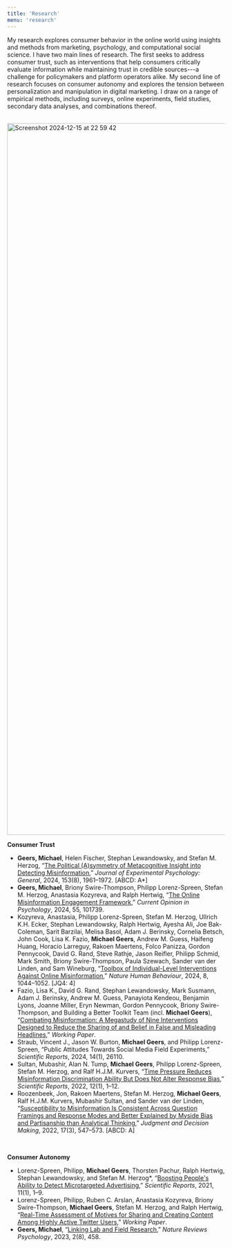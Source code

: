 ```yaml
---
title: 'Research'
menu: 'research'
---
```


My research explores consumer behavior in the online world using insights and methods from marketing, psychology, and computational social science. I have two main lines of research. The first seeks to address consumer trust, such as interventions that help consumers critically evaluate information while maintaining trust in credible sources---a challenge for policymakers and platform operators alike. My second line of research focuses on consumer autonomy and explores the tension between personalization and manipulation in digital marketing. I draw on a range of empirical methods, including surveys, online experiments, field studies, secondary data analyses, and combinations thereof.

<br>

<img width="1644" alt="Screenshot 2024-12-15 at 22 59 42" src="https://github.com/user-attachments/assets/202a6b78-1dcf-4009-aea6-5c39fedd94c2" />
  
<br>

**Consumer Trust**

- **Geers, Michael**, Helen Fischer, Stephan Lewandowsky, and Stefan M. Herzog, “[The Political (A)symmetry of Metacognitive Insight into Detecting Misinformation](https://doi.org/10.1037/xge0001600),” *Journal of Experimental Psychology: General*, 2024, 153(8), 1961–1972. [ABCD: A*]
- **Geers, Michael**, Briony Swire-Thompson, Philipp Lorenz-Spreen, Stefan M. Herzog, Anastasia Kozyreva, and Ralph Hertwig, “[The Online Misinformation Engagement Framework](https://doi.org/10.1016/j.copsyc.2023.101739),” *Current Opinion in Psychology*, 2024, 55, 101739.
- Kozyreva, Anastasia, Philipp Lorenz-Spreen, Stefan M. Herzog, Ullrich K.H. Ecker, Stephan Lewandowsky, Ralph Hertwig, Ayesha Ali, Joe Bak-Coleman, Sarit Barzilai, Melisa Basol, Adam J. Berinsky, Cornelia Betsch, John Cook, Lisa K. Fazio, **Michael Geers**, Andrew M. Guess, Haifeng Huang, Horacio Larreguy, Rakoen Maertens, Folco Panizza, Gordon Pennycook, David G. Rand, Steve Rathje, Jason Reifler, Philipp Schmid, Mark Smith, Briony Swire-Thompson, Paula Szewach, Sander van der Linden, and Sam Wineburg, “[Toolbox of Individual-Level Interventions Against Online Misinformation](https://doi.org/10.1038/s41562-024-01881-0),” *Nature Human Behaviour*, 2024, 8, 1044–1052. [JQ4: 4]
- Fazio, Lisa K., David G. Rand, Stephan Lewandowsky, Mark Susmann, Adam J. Berinsky, Andrew M. Guess, Panayiota Kendeou, Benjamin Lyons, Joanne Miller, Eryn Newman, Gordon Pennycook, Briony Swire-Thompson, and Building a Better Toolkit Team (incl. **Michael Geers**), “[Combating Misinformation: A Megastudy of Nine Interventions Designed to Reduce the Sharing of and Belief in False and Misleading Headlines](https://doi.org/10.31234/osf.io/uyjha),” *Working Paper*.
- Straub, Vincent J., Jason W. Burton, **Michael Geers**, and Philipp Lorenz-Spreen, “Public Attitudes Towards Social Media Field Experiments,” *Scientific Reports*, 2024, 14(1), 26110.
- Sultan, Mubashir, Alan N. Tump, **Michael Geers**, Philipp Lorenz-Spreen, Stefan M. Herzog, and Ralf H.J.M. Kurvers, “[Time Pressure Reduces Misinformation Discrimination Ability But Does Not Alter Response Bias](https://doi.org/10.1038/s41598-022-26209-8),” *Scientific Reports*, 2022, 12(1), 1–12.
- Roozenbeek, Jon, Rakoen Maertens, Stefan M. Herzog, **Michael Geers**, Ralf H.J.M. Kurvers, Mubashir Sultan, and Sander van der Linden, “[Susceptibility to Misinformation Is Consistent Across Question Framings and Response Modes and Better Explained by Myside Bias and Partisanship than Analytical Thinking](https://doi.org/10.1017/s1930297500003570),” *Judgment and Decision Making*, 2022, 17(3), 547–573. [ABCD: A]

<br>

**Consumer Autonomy**
- Lorenz-Spreen, Philipp, **Michael Geers**, Thorsten Pachur, Ralph Hertwig, Stephan Lewandowsky, and Stefan M. Herzog*, “[Boosting People's Ability to Detect Microtargeted Advertising](https://doi.org/10.1038/s41598-021-94796-z),” *Scientific Reports*, 2021, 11(1), 1–9.
- Lorenz-Spreen, Philipp, Ruben C. Arslan, Anastasia Kozyreva, Briony Swire-Thompson, **Michael Geers**, Stefan M. Herzog, and Ralph Hertwig, “[Real-Time Assessment of Motives for Sharing and Creating Content Among Highly Active Twitter Users](https://doi.org/10.31234/osf.io/jf8w9),” *Working Paper*.
- **Geers, Michael**, “[Linking Lab and Field Research](https://rdcu.be/dgtB8),” *Nature Reviews Psychology*, 2023, 2(8), 458.
